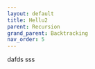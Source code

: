 ```yaml
---
layout: default
title: Hellu2
parent: Recursion
grand_parent: Backtracking
nav_order: 5
---
```


dafds
sss
